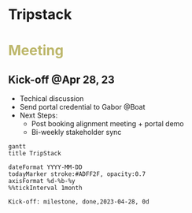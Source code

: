 <style>
    .markdown-body { max-width: 1500px; } 
    .div-mermaid { max-width: 3000px; }
</style>

# Tripstack

# <font color='darkkhaki'>Meeting</font>
## Kick-off @Apr 28, 23
 - Techical discussion
 - Send portal credential to Gabor @Boat
 - Next Steps:
     - Post booking alignment meeting + portal demo
     - Bi-weekly stakeholder sync


```mermaid
gantt
title TripStack

dateFormat YYYY-MM-DD
todayMarker stroke:#ADFF2F, opacity:0.7
axisFormat %d-%b-%y
%%tickInterval 1month

Kick-off: milestone, done,2023-04-28, 0d
```